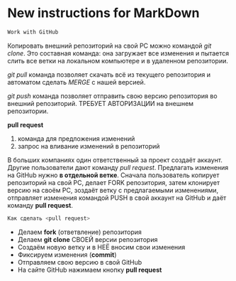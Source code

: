 # New instructions for MarkDown

```sh
Work with GitHub
```
Копировать внешний репозиторий на свой PC можно командой *git clone*. Это составная команда: она загружает все изменения и пытается слить все ветки на локальном компьютере и в удаленном репозитории.

*git pull*  команда позволяет скачать всё из текущего репозитория и автоматом сделать *MERGE* с нашей версией.

*git push*  команда позволяет отправить свою версию репозитория во внешний репозиторий. ТРЕБУЕТ АВТОРИЗАЦИИ на внешнем репозитории.


**pull request**  
1. команда для предложения изменений
2. запрос на вливание изменений в репозиторий

В больших компаниях один ответственный за проект создаёт аккаунт. Другие пользователи дают команду *pull request*. Предлагать изменения на GitHub нужно **в отдельной ветке**. Сначала пользователь копирует репозиторий на свой PC, делает FORK репозитория, затем клонирует версию на своём PC, зоздаёт ветку с предлагаемыми изменениями, отправляет изменения командой PUSH в свой аккаунт на GitHub и даёт команду **pull request**.

```sh
Как сделать <pull request>
```
* Делаем **fork** (ответвление) репозитория
* Делаем **git clone** СВОЕЙ версии репозитория
* Создаём новую ветку и в НЕЁ вносим свои изменения
* Фиксируем изменения (**commit**)
* Отправляем свою версию в свой GitHub
* На сайте GitHub нажимаем кнопку **pull request**
